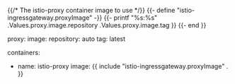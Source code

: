 {{/*
The istio-proxy container image to use
*/}}
{{- define "istio-ingressgateway.proxyImage" -}}
{{- printf "%s:%s" .Values.proxy.image.repository .Values.proxy.image.tag }}
{{- end }}


proxy:
  image:
    repository: auto
    tag: latest


containers:
  - name: istio-proxy
    image: {{ include "istio-ingressgateway.proxyImage" . }}
